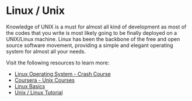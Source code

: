 # Linux / Unix

Knowledge of UNIX is a must for almost all kind of development as most of the codes that you write is most likely going to be finally deployed on a UNIX/Linux machine. Linux has been the backbone of the free and open source software movement, providing a simple and elegant operating system for almost all your needs.

Visit the following resources to learn more:

- [Linux Operating System - Crash Course](https://www.youtube.com/watch?v=ROjZy1WbCIA)
- [Coursera - Unix Courses](https://www.coursera.org/courses?query=unix)
- [Linux Basics](https://dev.to/rudrakshi99/linux-basics-2onj)
- [Unix / Linux Tutorial](https://www.tutorialspoint.com/unix/index.htm)

